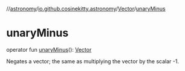 //[astronomy](../../../index.md)/[io.github.cosinekitty.astronomy](../index.md)/[Vector](index.md)/[unaryMinus](unary-minus.md)

# unaryMinus

operator fun [unaryMinus](unary-minus.md)(): [Vector](index.md)

Negates a vector; the same as multiplying the vector by the scalar -1.
